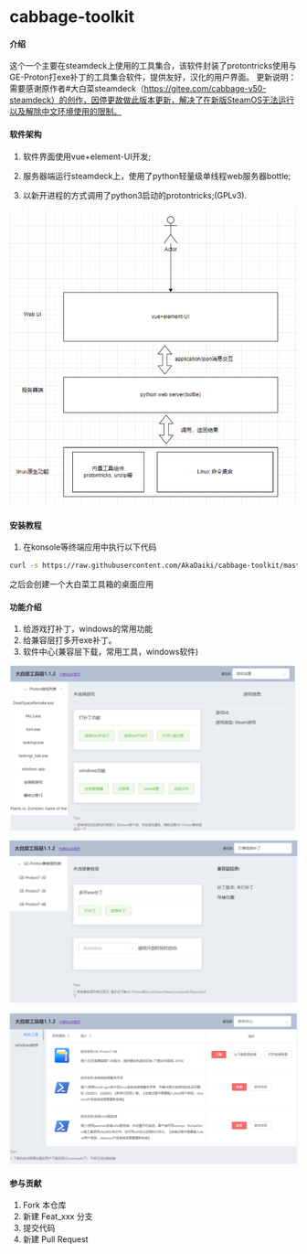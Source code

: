 # cabbage-toolkit

#### 介绍
这个一个主要在steamdeck上使用的工具集合，该软件封装了protontricks使用与GE-Proton打exe补丁的工具集合软件，提供友好，汉化的用户界面。
更新说明：需要感谢原作者#大白菜steamdeck（https://gitee.com/cabbage-v50-steamdeck）的创作，因停更故做此版本更新，解决了在新版SteamOS无法运行以及解除中文环境使用的限制。


#### 软件架构
1. 软件界面使用vue+element-UI开发;

2. 服务器端运行steamdeck上，使用了python轻量级单线程web服务器bottle;

3. 以新开进程的方式调用了python3启动的protontricks;(GPLv3).



![image-20230208100822514](./readme_pics/image-20230208100822514.png)




#### 安装教程

1.  在konsole等终端应用中执行以下代码
```bash
curl -s https://raw.githubusercontent.com/AkaDaiki/cabbage-toolkit/master/install/cmdline_installer.sh | bash
```
之后会创建一个大白菜工具箱的桌面应用



#### 功能介绍

1.  给游戏打补丁，windows的常用功能
2.  给兼容层打多开exe补丁。
3.  软件中心(兼容层下载，常用工具，windows软件)



![image-20230208094736162](./readme_pics/image-20230208094736162.png)



![image-20230208094827350](./readme_pics/image-20230208094827350.png)



![image-20230208094921829](./readme_pics/image-20230208094921829.png)



#### 参与贡献

1.  Fork 本仓库
2.  新建 Feat_xxx 分支
3.  提交代码
4.  新建 Pull Request


